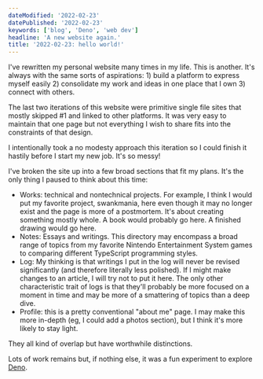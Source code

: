 ```yaml
---
dateModified: '2022-02-23'
datePublished: '2022-02-23'
keywords: ['blog', 'Deno', 'web dev']
headline: 'A new website again.'
title: '2022-02-23: hello world!'
---
```


I've rewritten my personal website many times in my life. This is another. It's
always with the same sorts of aspirations: 1) build a platform to express myself
easily 2) consolidate my work and ideas in one place that I own 3) connect with
others.

The last two iterations of this website were primitive single file sites that
mostly skipped #1 and linked to other platforms. It was very easy to maintain
that one page but not everything I wish to share fits into the constraints of
that design.

I intentionally took a no modesty approach this iteration so I could finish it
hastily before I start my new job. It's so messy!

I've broken the site up into a few broad sections that fit my plans. It's the
only thing I paused to think about this time:

- Works: technical and nontechnical projects. For example, I think I would put
  my favorite project, swankmania, here even though it may no longer exist and
  the page is more of a postmortem. It's about creating something mostly whole.
  A book would probably go here. A finished drawing would go here.
- Notes: Essays and writings. This directory may encompass a broad range of
  topics from my favorite Nintendo Entertainment System games to comparing
  different TypeScript programming styles.
- Log: My thinking is that writings I put in the log will never be revised
  significantly (and therefore literally less polished). If I might make changes
  to an article, I will try not to put it here. The only other characteristic
  trait of logs is that they'll probably be more focused on a moment in time and
  may be more of a smattering of topics than a deep dive.
- Profile: this is a pretty conventional "about me" page. I may make this more
  in-depth (eg, I could add a photos section), but I think it's more likely to
  stay light.

They all kind of overlap but have worthwhile distinctions.

Lots of work remains but, if nothing else, it was a fun experiment to explore
[Deno](https://deno.land).
